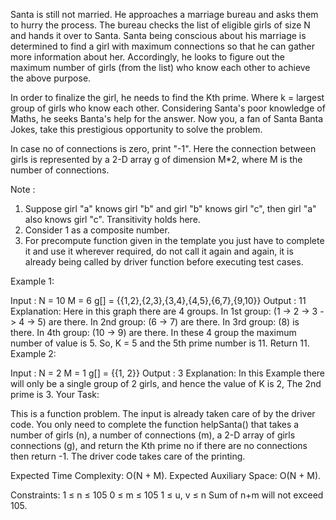 Santa is still not married. He approaches a marriage bureau and asks them to hurry the process. The bureau checks the list of eligible girls of size N and hands it over to Santa. Santa being conscious about his marriage is determined to find a girl with maximum connections so that he can gather more information about her. Accordingly, he looks to figure out the maximum number of girls (from the list) who know each other to achieve the above purpose.

In order to finalize the girl, he needs to find the Kth prime. Where k = largest group of girls who know each other. Considering Santa's poor knowledge of Maths, he seeks Banta's help for the answer. Now you, a fan of Santa Banta Jokes, take this prestigious opportunity to solve the problem.

In case no of connections is zero, print "-1". Here the connection between girls is represented by a 2-D array g of dimension M*2, where M is the number of connections.

Note :
1. Suppose girl "a" knows girl "b" and girl "b" knows girl "c", then girl "a" also knows girl "c". Transitivity holds here.
2. Consider 1 as a composite number.
3. For precompute function given in the template you just have to complete it and use it wherever required, do not call it again and again, it is already being called by driver function before executing test cases. 

Example 1:

Input : 
N = 10
M = 6
g[] = {{1,2},{2,3},{3,4},{4,5},{6,7},{9,10}}
Output : 
11
Explanation:
Here in this graph there are 4 groups. 
In 1st group: (1 -> 2 -> 3 -> 4 -> 5) are 
there. In 2nd group: (6 -> 7) are there.
In 3rd group: (8) is there.
In 4th group: (10 -> 9) are there.
In these 4 group the maximum number of 
value is 5. So, K = 5 and the 5th prime number 
is 11. Return 11.
Example 2:

Input : 
N = 2
M = 1
g[] = {{1, 2}} 
Output : 
3
Explanation:
In this Example there will only be a 
single group of 2 girls, and hence the 
value of K is 2, The 2nd prime is 3.
Your Task:

This is a function problem. The input is already taken care of by the driver code. You only need to complete the function helpSanta() that takes a number of girls (n), a number of connections (m), a 2-D array of girls connections (g), and return the Kth prime no if there are no connections then return -1. The driver code takes care of the printing.

Expected Time Complexity: O(N + M).
Expected Auxiliary Space: O(N + M).

Constraints:
1 ≤ n ≤ 105
0 ≤ m ≤ 105
1 ≤ u, v ≤ n
Sum of n+m will not exceed 105.
